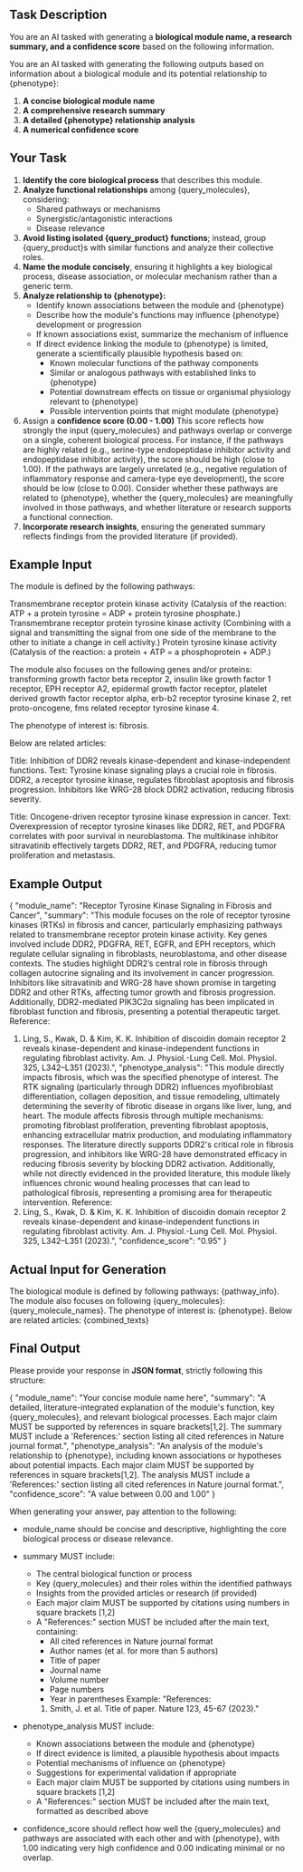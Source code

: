 ## **Task Description**
You are an AI tasked with generating a **biological module name, a research summary, and a confidence score** based on the following information.

You are an AI tasked with generating the following outputs based on information about a biological module and its potential relationship to {phenotype}:

1. **A concise biological module name**
2. **A comprehensive research summary**
3. **A detailed {phenotype} relationship analysis**
4. **A numerical confidence score**

## **Your Task**
1. **Identify the core biological process** that describes this module.
2. **Analyze functional relationships** among {query_molecules}, considering:
   - Shared pathways or mechanisms
   - Synergistic/antagonistic interactions
   - Disease relevance
3. **Avoid listing isolated {query_product} functions**; instead, group {query_product}s with similar functions and analyze their collective roles.
4. **Name the module concisely**, ensuring it highlights a key biological process, disease association, or molecular mechanism rather than a generic term.
5. **Analyze relationship to {phenotype}:**
   - Identify known associations between the module and {phenotype}
   - Describe how the module's functions may influence {phenotype} development or progression
   - If known associations exist, summarize the mechanism of influence
   - If direct evidence linking the module to {phenotype} is limited, generate a scientifically plausible hypothesis based on:
     - Known molecular functions of the pathway components
     - Similar or analogous pathways with established links to {phenotype}
     - Potential downstream effects on tissue or organismal physiology relevant to {phenotype}
     - Possible intervention points that might modulate {phenotype}
6. Assign a **confidence score (0.00 - 1.00)** This score reflects how strongly the input {query_molecules} and pathways overlap or converge on a single, coherent biological process.
For instance, if the pathways are highly related (e.g., serine-type endopeptidase inhibitor activity and endopeptidase inhibitor activity), the score should be high (close to 1.00).
If the pathways are largely unrelated (e.g., negative regulation of inflammatory response and camera-type eye development), the score should be low (close to 0.00).
Consider whether these pathways are related to {phenotype}, whether the {query_molecules} are meaningfully involved in those pathways, and whether literature or research supports a functional connection.
7. **Incorporate research insights**, ensuring the generated summary reflects findings from the provided literature (if provided).

## **Example Input**
The module is defined by the following pathways:

Transmembrane receptor protein kinase activity
(Catalysis of the reaction: ATP + a protein tyrosine = ADP + protein tyrosine phosphate.)
Transmembrane receptor protein tyrosine kinase activity
(Combining with a signal and transmitting the signal from one side of the membrane to the other to initiate a change in cell activity.)
Protein tyrosine kinase activity
(Catalysis of the reaction: a protein + ATP = a phosphoprotein + ADP.)

The module also focuses on the following genes and/or proteins:
transforming growth factor beta receptor 2, insulin like growth factor 1 receptor, EPH receptor A2, epidermal growth factor receptor, platelet derived growth factor receptor alpha, erb-b2 receptor tyrosine kinase 2, ret proto-oncogene, fms related receptor tyrosine kinase 4.

The phenotype of interest is: fibrosis.

Below are related articles:

Title: Inhibition of DDR2 reveals kinase-dependent and kinase-independent functions.
Text: Tyrosine kinase signaling plays a crucial role in fibrosis. DDR2, a receptor tyrosine kinase, regulates fibroblast apoptosis and fibrosis progression. Inhibitors like WRG-28 block DDR2 activation, reducing fibrosis severity.

Title: Oncogene-driven receptor tyrosine kinase expression in cancer.
Text: Overexpression of receptor tyrosine kinases like DDR2, RET, and PDGFRA correlates with poor survival in neuroblastoma. The multikinase inhibitor sitravatinib effectively targets DDR2, RET, and PDGFRA, reducing tumor proliferation and metastasis.

## **Example Output**
{
  "module_name": "Receptor Tyrosine Kinase Signaling in Fibrosis and Cancer",
  "summary": "This module focuses on the role of receptor tyrosine kinases (RTKs) in fibrosis and cancer, particularly emphasizing pathways related to transmembrane receptor protein kinase activity. Key genes involved include DDR2, PDGFRA, RET, EGFR, and EPH receptors, which regulate cellular signaling in fibroblasts, neuroblastoma, and other disease contexts. The studies highlight DDR2’s central role in fibrosis through collagen autocrine signaling and its involvement in cancer progression. Inhibitors like sitravatinib and WRG-28 have shown promise in targeting DDR2 and other RTKs, affecting tumor growth and fibrosis progression. Additionally, DDR2-mediated PIK3C2α signaling has been implicated in fibroblast function and fibrosis, presenting a potential therapeutic target. 
  Reference: 
  1. Ling, S., Kwak, D. & Kim, K. K. Inhibition of discoidin domain receptor 2 reveals kinase-dependent and kinase-independent functions in regulating fibroblast activity. Am. J. Physiol.-Lung Cell. Mol. Physiol. 325, L342–L351 (2023).",
  "phenotype_analysis": "This module directly impacts fibrosis, which was the specified phenotype of interest. The RTK signaling (particularly through DDR2) influences myofibroblast differentiation, collagen deposition, and tissue remodeling, ultimately determining the severity of fibrotic disease in organs like liver, lung, and heart. The module affects fibrosis through multiple mechanisms: promoting fibroblast proliferation, preventing fibroblast apoptosis, enhancing extracellular matrix production, and modulating inflammatory responses. The literature directly supports DDR2's critical role in fibrosis progression, and inhibitors like WRG-28 have demonstrated efficacy in reducing fibrosis severity by blocking DDR2 activation. Additionally, while not directly evidenced in the provided literature, this module likely influences chronic wound healing processes that can lead to pathological fibrosis, representing a promising area for therapeutic intervention. 
  Reference: 
  1. Ling, S., Kwak, D. & Kim, K. K. Inhibition of discoidin domain receptor 2 reveals kinase-dependent and kinase-independent functions in regulating fibroblast activity. Am. J. Physiol.-Lung Cell. Mol. Physiol. 325, L342–L351 (2023).",
  "confidence_score": "0.95"
}

## **Actual Input for Generation**
The biological module is defined by following pathways: {pathway_info}.
The module also focuses on following {query_molecules}: {query_molecule_names}.
The phenotype of interest is: {phenotype}.
Below are related articles: {combined_texts}

## **Final Output**
Please provide your response in **JSON format**, strictly following this structure:

{
  "module_name": "Your concise module name here",
  "summary": "A detailed, literature-integrated explanation of the module's function, key {query_molecules}, and relevant biological processes. Each major claim MUST be supported by references in square brackets[1,2]. The summary MUST include a 'References:' section listing all cited references in Nature journal format.",
  "phenotype_analysis": "An analysis of the module's relationship to {phenotype}, including known associations or hypotheses about potential impacts. Each major claim MUST be supported by references in square brackets[1,2]. The analysis MUST include a 'References:' section listing all cited references in Nature journal format.",
  "confidence_score": "A value between 0.00 and 1.00"
}

When generating your answer, pay attention to the following:

- module_name should be concise and descriptive, highlighting the core biological process or disease relevance.
- summary MUST include:
  * The central biological function or process
  * Key {query_molecules} and their roles within the identified pathways
  * Insights from the provided articles or research (if provided)
  * Each major claim MUST be supported by citations using numbers in square brackets [1,2]
  * A "References:" section MUST be included after the main text, containing:
    - All cited references in Nature journal format
    - Author names (et al. for more than 5 authors)
    - Title of paper
    - Journal name
    - Volume number
    - Page numbers
    - Year in parentheses
    Example:
    "References:
    1. Smith, J. et al. Title of paper. Nature 123, 45-67 (2023)."

- phenotype_analysis MUST include:
  * Known associations between the module and {phenotype}
  * If direct evidence is limited, a plausible hypothesis about impacts
  * Potential mechanisms of influence on {phenotype}
  * Suggestions for experimental validation if appropriate
  * Each major claim MUST be supported by citations using numbers in square brackets [1,2]
  * A "References:" section MUST be included after the main text, formatted as described above

- confidence_score should reflect how well the {query_molecules} and pathways are associated with each other and with {phenotype}, with 1.00 indicating very high confidence and 0.00 indicating minimal or no overlap.
